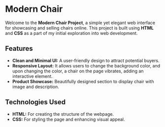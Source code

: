 # Modern Chair

Welcome to the **Modern Chair Project**, a simple yet elegant web interface for showcasing and selling chairs online. This project is built using **HTML** and **CSS** as a part of my initial exploration into web development.

## Features

- **Clean and Minimal UI:** A user-friendly design to attract potential buyers.
- **Responsive Layout:** It allows users to change the background color, and upon changing the color, a chair on the page vibrates, adding an interactive element.
- **Product Showcase:** Beautifully designed section to display chair with image and description.

## Technologies Used

- **HTML:** For creating the structure of the webpage.
- **CSS:** For styling the page and enhancing visual appeal.
